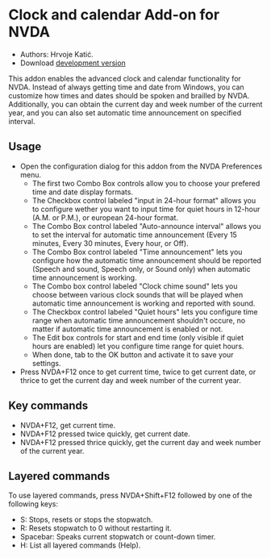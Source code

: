# Clock and calendar Add-on for NVDA #

* Authors: Hrvoje Katić.
* Download [development version](https://ci.appveyor.com/project/HrvojeKati/clock/build/artifacts)

This addon enables the advanced clock and calendar functionality for NVDA. Instead of always getting time and date from Windows, you can customize how times and dates should be spoken and brailled by NVDA. Additionally, you can obtain the current day and week number of the current year, and you can also set automatic time announcement on specified interval.

## Usage

*	Open the configuration dialog for this addon from the NVDA Preferences menu.
	*	The first two Combo Box controls allow you to choose your prefered time and date display formats.
	*	The Checkbox control labeled "input in 24-hour format" allows you to configure wether you want to input time for quiet hours in 12-hour (A.M. or P.M.), or european 24-hour format.
	*	The Combo Box control labeled "Auto-announce interval" allows you to set the interval for automatic time announcement (Every 15 minutes, Every 30 minutes, Every hour, or Off).
	*	The Combo Box control labeled "Time announcement" lets you configure how the automatic time announcement should be reported (Speech and sound, Speech only, or Sound only) when automatic time announcement is working.
	*	The Combo box control labeled "Clock chime sound" lets you choose between various clock sounds that will be played when automatic time announcement is working and reported with sound.
	*	The Checkbox control labeled "Quiet hours" lets you configure time range when automatic time announcement shouldn't occure, no matter if automatic time announcement is enabled or not.
	*	The Edit box controls for start and end time (only visible if quiet hours are enabled) let you configure time range for quiet hours.
	*	When done, tab to the OK button and activate it to save your settings.
*	Press NVDA+F12 once to get current time, twice to get current date, or thrice to get the current day and week number of the current year.

## Key commands

- NVDA+F12, get current time.
- NVDA+F12 pressed twice quickly, get current date.
- NVDA+F12 pressed thrice quickly, get the current day and week number of the current year.

## Layered commands

To use layered commands, press NVDA+Shift+F12 followed by one of the following keys:

- S: Stops, resets or stops the stopwatch.
- R: Resets stopwatch to 0 without restarting it.
- Spacebar: Speaks current stopwatch or count-down timer.
- H: List all layered commands (Help).


